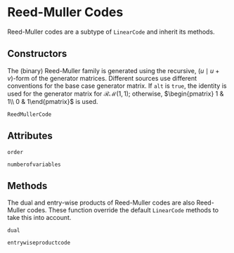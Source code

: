 # Reed-Muller Codes

Reed-Muller codes are a subtype of `LinearCode` and inherit its methods.

## Constructors
The (binary) Reed-Muller family is generated using the recursive, $(u \mid u + v)$-form of the generator matrices. Different sources use different conventions for the base case generator matrix. If `alt` is `true`, the identity is used for the generator matrix for $\mathcal{RM}(1, 1)$; otherwise, $\begin{pmatrix} 1 & 1\\ 0 & 1\end{pmatrix}$ is used.

```@docs
ReedMullerCode
```

## Attributes

```@docs
order
```

```@docs
numberofvariables
```

## Methods

The dual and entry-wise products of Reed-Muller codes are also Reed-Muller codes. These function override the default `LinearCode` methods to take this into account.
```@docs
dual
```

```@docs
entrywiseproductcode
```
